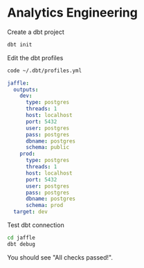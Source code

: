 # Analytics Engineering

Create a dbt project

```sh
dbt init
```

Edit the dbt profiles

```sh
code ~/.dbt/profiles.yml
```

```yml
jaffle:
  outputs:
    dev:
      type: postgres
      threads: 1
      host: localhost
      port: 5432
      user: postgres
      pass: postgres
      dbname: postgres
      schema: public
    prod:
      type: postgres
      threads: 1
      host: localhost
      port: 5432
      user: postgres
      pass: postgres
      dbname: postgres
      schema: prod
  target: dev
```

Test dbt connection

```sh
cd jaffle
dbt debug
```

You should see "All checks passed!".
